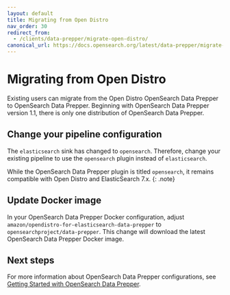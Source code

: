 ```yaml
---
layout: default
title: Migrating from Open Distro
nav_order: 30
redirect_from:
  - /clients/data-prepper/migrate-open-distro/
canonical_url: https://docs.opensearch.org/latest/data-prepper/migrate-open-distro/
---
```


# Migrating from Open Distro

Existing users can migrate from the Open Distro OpenSearch Data Prepper to OpenSearch Data Prepper. Beginning with OpenSearch Data Prepper version 1.1, there is only one distribution of OpenSearch Data Prepper. 

## Change your pipeline configuration

The `elasticsearch` sink has changed to `opensearch`. Therefore, change your existing pipeline to use the `opensearch` plugin instead of `elasticsearch`.

While the OpenSearch Data Prepper plugin is titled `opensearch`, it remains compatible with Open Distro and ElasticSearch 7.x.
{: .note}

## Update Docker image

In your OpenSearch Data Prepper Docker configuration, adjust `amazon/opendistro-for-elasticsearch-data-prepper` to `opensearchproject/data-prepper`. This change will download the latest OpenSearch Data Prepper Docker image.

## Next steps

For more information about OpenSearch Data Prepper configurations, see [Getting Started with OpenSearch Data Prepper]({{site.url}}{{site.baseurl}}/clients/data-prepper/get-started/).
